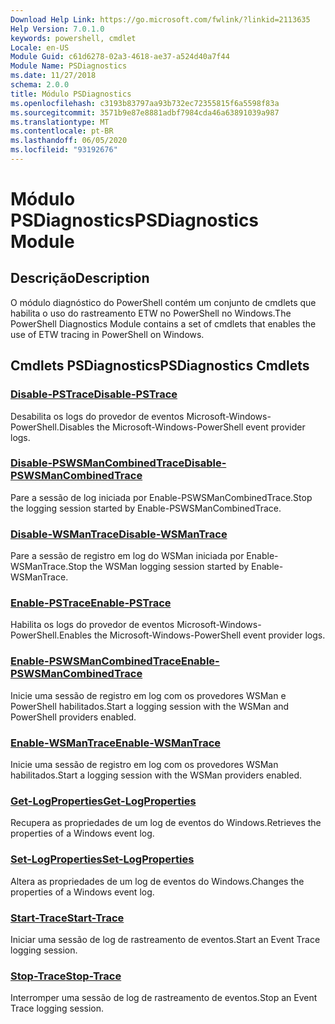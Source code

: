 ```yaml
---
Download Help Link: https://go.microsoft.com/fwlink/?linkid=2113635
Help Version: 7.0.1.0
keywords: powershell, cmdlet
Locale: en-US
Module Guid: c61d6278-02a3-4618-ae37-a524d40a7f44
Module Name: PSDiagnostics
ms.date: 11/27/2018
schema: 2.0.0
title: Módulo PSDiagnostics
ms.openlocfilehash: c3193b83797aa93b732ec72355815f6a5598f83a
ms.sourcegitcommit: 3571b9e87e8881adbf7984cda46a63891039a987
ms.translationtype: MT
ms.contentlocale: pt-BR
ms.lasthandoff: 06/05/2020
ms.locfileid: "93192676"
---
```

# <span data-ttu-id="3dbbe-103">Módulo PSDiagnostics</span><span class="sxs-lookup"><span data-stu-id="3dbbe-103">PSDiagnostics Module</span></span>

## <span data-ttu-id="3dbbe-104">Descrição</span><span class="sxs-lookup"><span data-stu-id="3dbbe-104">Description</span></span>

<span data-ttu-id="3dbbe-105">O módulo diagnóstico do PowerShell contém um conjunto de cmdlets que habilita o uso do rastreamento ETW no PowerShell no Windows.</span><span class="sxs-lookup"><span data-stu-id="3dbbe-105">The PowerShell Diagnostics Module contains a set of cmdlets that enables the use of ETW tracing in PowerShell on Windows.</span></span>

## <span data-ttu-id="3dbbe-106">Cmdlets PSDiagnostics</span><span class="sxs-lookup"><span data-stu-id="3dbbe-106">PSDiagnostics Cmdlets</span></span>

### [<span data-ttu-id="3dbbe-107">Disable-PSTrace</span><span class="sxs-lookup"><span data-stu-id="3dbbe-107">Disable-PSTrace</span></span>](Disable-PSTrace.md)
<span data-ttu-id="3dbbe-108">Desabilita os logs do provedor de eventos Microsoft-Windows-PowerShell.</span><span class="sxs-lookup"><span data-stu-id="3dbbe-108">Disables the Microsoft-Windows-PowerShell event provider logs.</span></span>

### [<span data-ttu-id="3dbbe-109">Disable-PSWSManCombinedTrace</span><span class="sxs-lookup"><span data-stu-id="3dbbe-109">Disable-PSWSManCombinedTrace</span></span>](Disable-PSWSManCombinedTrace.md)
<span data-ttu-id="3dbbe-110">Pare a sessão de log iniciada por Enable-PSWSManCombinedTrace.</span><span class="sxs-lookup"><span data-stu-id="3dbbe-110">Stop the logging session started by Enable-PSWSManCombinedTrace.</span></span>

### [<span data-ttu-id="3dbbe-111">Disable-WSManTrace</span><span class="sxs-lookup"><span data-stu-id="3dbbe-111">Disable-WSManTrace</span></span>](Disable-WSManTrace.md)
<span data-ttu-id="3dbbe-112">Pare a sessão de registro em log do WSMan iniciada por Enable-WSManTrace.</span><span class="sxs-lookup"><span data-stu-id="3dbbe-112">Stop the WSMan logging session started by Enable-WSManTrace.</span></span>

### [<span data-ttu-id="3dbbe-113">Enable-PSTrace</span><span class="sxs-lookup"><span data-stu-id="3dbbe-113">Enable-PSTrace</span></span>](Enable-PSTrace.md)
<span data-ttu-id="3dbbe-114">Habilita os logs do provedor de eventos Microsoft-Windows-PowerShell.</span><span class="sxs-lookup"><span data-stu-id="3dbbe-114">Enables the Microsoft-Windows-PowerShell event provider logs.</span></span>

### [<span data-ttu-id="3dbbe-115">Enable-PSWSManCombinedTrace</span><span class="sxs-lookup"><span data-stu-id="3dbbe-115">Enable-PSWSManCombinedTrace</span></span>](Enable-PSWSManCombinedTrace.md)
<span data-ttu-id="3dbbe-116">Inicie uma sessão de registro em log com os provedores WSMan e PowerShell habilitados.</span><span class="sxs-lookup"><span data-stu-id="3dbbe-116">Start a logging session with the WSMan and PowerShell providers enabled.</span></span>

### [<span data-ttu-id="3dbbe-117">Enable-WSManTrace</span><span class="sxs-lookup"><span data-stu-id="3dbbe-117">Enable-WSManTrace</span></span>](Enable-WSManTrace.md)
<span data-ttu-id="3dbbe-118">Inicie uma sessão de registro em log com os provedores WSMan habilitados.</span><span class="sxs-lookup"><span data-stu-id="3dbbe-118">Start a logging session with the WSMan providers enabled.</span></span>

### [<span data-ttu-id="3dbbe-119">Get-LogProperties</span><span class="sxs-lookup"><span data-stu-id="3dbbe-119">Get-LogProperties</span></span>](Get-LogProperties.md)
<span data-ttu-id="3dbbe-120">Recupera as propriedades de um log de eventos do Windows.</span><span class="sxs-lookup"><span data-stu-id="3dbbe-120">Retrieves the properties of a Windows event log.</span></span>

### [<span data-ttu-id="3dbbe-121">Set-LogProperties</span><span class="sxs-lookup"><span data-stu-id="3dbbe-121">Set-LogProperties</span></span>](Set-LogProperties.md)
<span data-ttu-id="3dbbe-122">Altera as propriedades de um log de eventos do Windows.</span><span class="sxs-lookup"><span data-stu-id="3dbbe-122">Changes the properties of a Windows event log.</span></span>

### [<span data-ttu-id="3dbbe-123">Start-Trace</span><span class="sxs-lookup"><span data-stu-id="3dbbe-123">Start-Trace</span></span>](Start-Trace.md)
<span data-ttu-id="3dbbe-124">Iniciar uma sessão de log de rastreamento de eventos.</span><span class="sxs-lookup"><span data-stu-id="3dbbe-124">Start an Event Trace logging session.</span></span>

### [<span data-ttu-id="3dbbe-125">Stop-Trace</span><span class="sxs-lookup"><span data-stu-id="3dbbe-125">Stop-Trace</span></span>](Stop-Trace.md)
<span data-ttu-id="3dbbe-126">Interromper uma sessão de log de rastreamento de eventos.</span><span class="sxs-lookup"><span data-stu-id="3dbbe-126">Stop an Event Trace logging session.</span></span>

